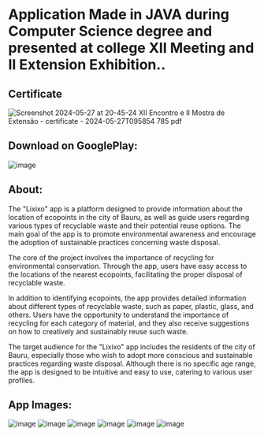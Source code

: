 # Application Made in JAVA during Computer Science degree and presented at college XII Meeting and II Extension Exhibition..

## Certificate

![Screenshot 2024-05-27 at 20-45-24 XII Encontro e II Mostra de Extensão - certificate - 2024-05-27T095854 785 pdf](https://github.com/LorenzoLocker12/Android-Mobile-App-for-Recycling-Awareness/assets/127125142/8a67fa8a-b24c-4115-9191-7f7a07300fb8)



## Download on GooglePlay: 
![image](https://github.com/LorenzoLocker12/Android-Mobile-App-for-Recycling-Awareness/assets/127125142/3178b87c-3f20-4e8f-b9ee-91f3fac22dbb)

## About: 
The "Lixixo" app is a platform designed to provide information about the location of ecopoints in the city of Bauru, as well as guide users regarding various types of recyclable waste and their potential reuse options. The main goal of the app is to promote environmental awareness and encourage the adoption of sustainable practices concerning waste disposal.

The core of the project involves the importance of recycling for environmental conservation. Through the app, users have easy access to the locations of the nearest ecopoints, facilitating the proper disposal of recyclable waste.

In addition to identifying ecopoints, the app provides detailed information about different types of recyclable waste, such as paper, plastic, glass, and others. Users have the opportunity to understand the importance of recycling for each category of material, and they also receive suggestions on how to creatively and sustainably reuse such waste.

The target audience for the "Lixixo" app includes the residents of the city of Bauru, especially those who wish to adopt more conscious and sustainable practices regarding waste disposal. Although there is no specific age range, the app is designed to be intuitive and easy to use, catering to various user profiles.

## App Images: 

![image](https://github.com/LorenzoLocker12/Android-Mobile-App-for-Recycling-Awareness/assets/127125142/6a8d9ce8-cb43-4218-8e79-6c1c89a85cac)
![image](https://github.com/LorenzoLocker12/Android-Mobile-App-for-Recycling-Awareness/assets/127125142/72a2ef82-a287-4487-81cb-1bac2a9b9c33)
![image](https://github.com/LorenzoLocker12/Android-Mobile-App-for-Recycling-Awareness/assets/127125142/e74b043c-6918-4b78-b27d-362eee749af2)
![image](https://github.com/LorenzoLocker12/Android-Mobile-App-for-Recycling-Awareness/assets/127125142/c61e6433-aed1-4282-ad47-2f7ff0aa7868)
![image](https://github.com/LorenzoLocker12/Android-Mobile-App-for-Recycling-Awareness/assets/127125142/d2f3f483-2291-48df-8552-927e743af904)
![image](https://github.com/LorenzoLocker12/Android-Mobile-App-for-Recycling-Awareness/assets/127125142/15978ccc-952b-4414-9a56-4bbb6e18eb6e)




